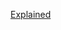 [Explained](https://leetcode.com/problems/maximum-length-of-pair-chain/discuss/3960577/2-Methods-oror-Greedy-+DP-oror-Similar-question-oror-Very-Easy-Code-oror-C++-oror-Java-oror-Python)